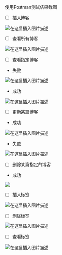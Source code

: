 使用Postman测试结果截图

- [ ] 插入博客

![在这里插入图片描述](https://img-blog.csdnimg.cn/20200829092114998.png?x-oss-process=image/watermark,type_ZmFuZ3poZW5naGVpdGk,shadow_10,text_aHR0cHM6Ly9ibG9nLmNzZG4ubmV0L2phY2tfd2FuZzEyODgwMQ==,size_16,color_FFFFFF,t_70#pic_center)

- [ ] 查看所有博客

![在这里插入图片描述](https://img-blog.csdnimg.cn/20200829092204760.png?x-oss-process=image/watermark,type_ZmFuZ3poZW5naGVpdGk,shadow_10,text_aHR0cHM6Ly9ibG9nLmNzZG4ubmV0L2phY2tfd2FuZzEyODgwMQ==,size_16,color_FFFFFF,t_70#pic_center)

- [ ] 查看指定博客

- 失败

![在这里插入图片描述](https://img-blog.csdnimg.cn/20200829092240272.png?x-oss-process=image/watermark,type_ZmFuZ3poZW5naGVpdGk,shadow_10,text_aHR0cHM6Ly9ibG9nLmNzZG4ubmV0L2phY2tfd2FuZzEyODgwMQ==,size_16,color_FFFFFF,t_70#pic_center)

- 成功

![在这里插入图片描述](https://img-blog.csdnimg.cn/2020082909233869.png?x-oss-process=image/watermark,type_ZmFuZ3poZW5naGVpdGk,shadow_10,text_aHR0cHM6Ly9ibG9nLmNzZG4ubmV0L2phY2tfd2FuZzEyODgwMQ==,size_16,color_FFFFFF,t_70#pic_center)

- [ ] 更新某篇博客

- 成功

![在这里插入图片描述](https://img-blog.csdnimg.cn/20200829092421850.png?x-oss-process=image/watermark,type_ZmFuZ3poZW5naGVpdGk,shadow_10,text_aHR0cHM6Ly9ibG9nLmNzZG4ubmV0L2phY2tfd2FuZzEyODgwMQ==,size_16,color_FFFFFF,t_70#pic_center)

- 失败

![在这里插入图片描述](https://img-blog.csdnimg.cn/2020082909251380.png?x-oss-process=image/watermark,type_ZmFuZ3poZW5naGVpdGk,shadow_10,text_aHR0cHM6Ly9ibG9nLmNzZG4ubmV0L2phY2tfd2FuZzEyODgwMQ==,size_16,color_FFFFFF,t_70#pic_center)

- [ ] 删除某篇指定的博客

- 成功

![](C:\Users\王世贤\AppData\Roaming\marktext\images\2020-08-29-09-26-05-image.png)

- [ ] 插入标签

![在这里插入图片描述](https://img-blog.csdnimg.cn/20200829092735298.png?x-oss-process=image/watermark,type_ZmFuZ3poZW5naGVpdGk,shadow_10,text_aHR0cHM6Ly9ibG9nLmNzZG4ubmV0L2phY2tfd2FuZzEyODgwMQ==,size_16,color_FFFFFF,t_70#pic_center)

- [ ] 删除标签

![在这里插入图片描述](https://img-blog.csdnimg.cn/20200829092810877.png?x-oss-process=image/watermark,type_ZmFuZ3poZW5naGVpdGk,shadow_10,text_aHR0cHM6Ly9ibG9nLmNzZG4ubmV0L2phY2tfd2FuZzEyODgwMQ==,size_16,color_FFFFFF,t_70#pic_center)

- [ ] 查看标签

![在这里插入图片描述](https://img-blog.csdnimg.cn/20200829092841423.png?x-oss-process=image/watermark,type_ZmFuZ3poZW5naGVpdGk,shadow_10,text_aHR0cHM6Ly9ibG9nLmNzZG4ubmV0L2phY2tfd2FuZzEyODgwMQ==,size_16,color_FFFFFF,t_70#pic_center)

